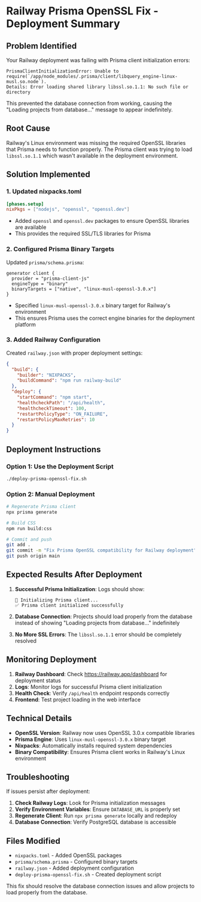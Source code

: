 # Railway Prisma OpenSSL Fix - Deployment Summary

## Problem Identified
Your Railway deployment was failing with Prisma client initialization errors:
```
PrismaClientInitializationError: Unable to require(`/app/node_modules/.prisma/client/libquery_engine-linux-musl.so.node`).
Details: Error loading shared library libssl.so.1.1: No such file or directory
```

This prevented the database connection from working, causing the "Loading projects from database..." message to appear indefinitely.

## Root Cause
Railway's Linux environment was missing the required OpenSSL libraries that Prisma needs to function properly. The Prisma client was trying to load `libssl.so.1.1` which wasn't available in the deployment environment.

## Solution Implemented

### 1. Updated nixpacks.toml
```toml
[phases.setup]
nixPkgs = ["nodejs", "openssl", "openssl.dev"]
```
- Added `openssl` and `openssl.dev` packages to ensure OpenSSL libraries are available
- This provides the required SSL/TLS libraries for Prisma

### 2. Configured Prisma Binary Targets
Updated `prisma/schema.prisma`:
```prisma
generator client {
  provider = "prisma-client-js"
  engineType = "binary"
  binaryTargets = ["native", "linux-musl-openssl-3.0.x"]
}
```
- Specified `linux-musl-openssl-3.0.x` binary target for Railway's environment
- This ensures Prisma uses the correct engine binaries for the deployment platform

### 3. Added Railway Configuration
Created `railway.json` with proper deployment settings:
```json
{
  "build": {
    "builder": "NIXPACKS",
    "buildCommand": "npm run railway-build"
  },
  "deploy": {
    "startCommand": "npm start",
    "healthcheckPath": "/api/health",
    "healthcheckTimeout": 100,
    "restartPolicyType": "ON_FAILURE",
    "restartPolicyMaxRetries": 10
  }
}
```

## Deployment Instructions

### Option 1: Use the Deployment Script
```bash
./deploy-prisma-openssl-fix.sh
```

### Option 2: Manual Deployment
```bash
# Regenerate Prisma client
npx prisma generate

# Build CSS
npm run build:css

# Commit and push
git add .
git commit -m "Fix Prisma OpenSSL compatibility for Railway deployment"
git push origin main
```

## Expected Results After Deployment

1. **Successful Prisma Initialization**: Logs should show:
   ```
   🔧 Initializing Prisma client...
   ✅ Prisma client initialized successfully
   ```

2. **Database Connection**: Projects should load properly from the database instead of showing "Loading projects from database..." indefinitely

3. **No More SSL Errors**: The `libssl.so.1.1` error should be completely resolved

## Monitoring Deployment

1. **Railway Dashboard**: Check https://railway.app/dashboard for deployment status
2. **Logs**: Monitor logs for successful Prisma client initialization
3. **Health Check**: Verify `/api/health` endpoint responds correctly
4. **Frontend**: Test project loading in the web interface

## Technical Details

- **OpenSSL Version**: Railway now uses OpenSSL 3.0.x compatible libraries
- **Prisma Engine**: Uses `linux-musl-openssl-3.0.x` binary target
- **Nixpacks**: Automatically installs required system dependencies
- **Binary Compatibility**: Ensures Prisma client works in Railway's Linux environment

## Troubleshooting

If issues persist after deployment:

1. **Check Railway Logs**: Look for Prisma initialization messages
2. **Verify Environment Variables**: Ensure `DATABASE_URL` is properly set
3. **Regenerate Client**: Run `npx prisma generate` locally and redeploy
4. **Database Connection**: Verify PostgreSQL database is accessible

## Files Modified

- `nixpacks.toml` - Added OpenSSL packages
- `prisma/schema.prisma` - Configured binary targets
- `railway.json` - Added deployment configuration
- `deploy-prisma-openssl-fix.sh` - Created deployment script

This fix should resolve the database connection issues and allow projects to load properly from the database.
